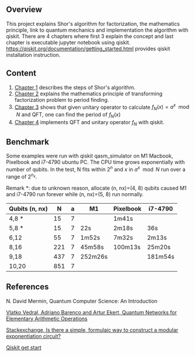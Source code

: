 ## Overview

This project explains Shor's algorithm for factorization, the mathematics principle, link to quantum mechanics and implementation the algorithm with qiskit.  There are 4 chapters where first 3 explain the concept and last chapter is executable jupyter notebook using qiskit.  https://qiskit.org/documentation/getting_started.html provides qiskit installation instruction.

## Content

1. [Chapter 1](01_shors_algorithm.ipynb) describes the steps of Shor's algorithm.
2. [Chapter 2](02_maths.ipynb) explains the mathematics principle of transforming factorization problem to period finding.
3. [Chapter 3](03_find_period.ipynb) shows that given unitary operator to calculate $f_N(x)=a^x \mod N$ and QFT, one can find the period of $f_N(x)$
4. [Chapter 4](04_implement.ipynb) implements QFT and unitary operator $f_N$ with qiskit. 

## Benchmark

Some examples were run with qiskit qasm_simulator on M1 Macbook, Pixelbook and i7-4790 ubuntu PC.  The CPU time grows exponentially with number of qubits.  In the test, N fits within $2^n$ and $x$ in $a^x \mod N$ run over a range of $2^{n_x}$.

Remark *: due to unknown reason, allocate (n, nx)=(4, 8) qubits caused M1 and i7-4790 run forever while (n, nx)=(5, 8) run normally.

| Qubits (n, nx) | N   | a | M1      | Pixelbook | i7-4790 |
|----------------|-----|---|---------|-----------|---------|
| 4,8 *          | 15  | 7 |         | 1m41s     |         |
| 5,8 *          | 15  | 7 | 22s     | 2m18s     | 36s     | 
| 6,12           | 55  | 7 | 1m52s   | 7m32s     | 2m13s   |
| 8,16           | 221 | 7 | 45m58s  | 100m13s   | 25m20s  |
| 9,18           | 437 | 7 | 252m26s |           | 181m54s |
| 10,20          | 851 | 7 |         |           |         |

## References

N. David Mermin, Quantum Computer Science: An Introduction

[Vlatko Vedral, Adriano Barenco and Artur Ekert, Quantum Networks for Elementary Arithmetic Operations](https://arxiv.org/abs/quant-ph/9511018)

[Stackexchange, Is there a simple, formulaic way to construct a modular exponentiation circuit?](https://quantumcomputing.stackexchange.com/questions/6842/is-there-a-simple-formulaic-way-to-construct-a-modular-exponentiation-circuit)

[Qiskit get start](https://qiskit.org/documentation/getting_started.html)